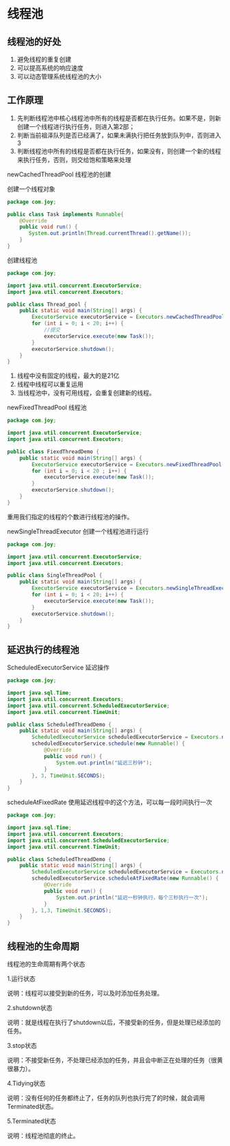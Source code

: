 # 线程池

## 线程池的好处

1. 避免线程的重复创建
2. 可以提高系统的响应速度
3. 可以动态管理系统线程池的大小

## 工作原理

1. 先判断线程池中核心线程池中所有的线程是否都在执行任务。如果不是，则新创建一个线程进行执行任务，则进入第2部；
2. 判断当前祖泽队列是否已经满了，如果未满执行把任务放到队列中，否则进入3
3. 判断线程池中所有的线程是否都在执行任务，如果没有，则创建一个新的线程来执行任务，否则，则交给饱和策略来处理

newCachedThreadPool 线程池的创建

创建一个线程对象

```java
package com.joy;

public class Task implements Runnable{
    @Override
    public void run() {
       System.out.println(Thread.currentThread().getName());
    }
}
```

创建线程池

```java
package com.joy;

import java.util.concurrent.ExecutorService;
import java.util.concurrent.Executors;

public class Thread_pool {
    public static void main(String[] args) {
        ExecutorService executorService = Executors.newCachedThreadPool();
        for (int i = 0; i < 20; i++) {
            //提交
            executorService.execute(new Task());
        }
        executorService.shutdown();
    }
}
```

1. 线程中没有固定的线程，最大的是21亿
2. 线程中线程可以重复运用
3. 当线程池中，没有可用线程，会重复创建新的线程。

newFixedThreadPool 线程池

```java
package com.joy;

import java.util.concurrent.ExecutorService;
import java.util.concurrent.Executors;

public class FiexdThreadDemo {
    public static void main(String[] args) {
        ExecutorService executorService = Executors.newFixedThreadPool(5);
        for (int i = 0; i < 20 ; i++) {
            executorService.execute(new Task());
        }
        executorService.shutdown();
    }
}
```

重用我们指定的线程的个数进行线程池的操作。

newSingleThreadExecutor 创建一个线程池进行运行

```java
package com.joy;

import java.util.concurrent.ExecutorService;
import java.util.concurrent.Executors;

public class SingleThreadPool {
    public static void main(String[] args) {
        ExecutorService executorService = Executors.newSingleThreadExecutor();
        for (int i = 0; i < 20; i++) {
            executorService.execute(new Task());
        }
        executorService.shutdown();
    }
}
```

## 延迟执行的线程池

ScheduledExecutorService 延迟操作

```java
package com.joy;

import java.sql.Time;
import java.util.concurrent.Executors;
import java.util.concurrent.ScheduledExecutorService;
import java.util.concurrent.TimeUnit;

public class ScheduledThreadDemo {
    public static void main(String[] args) {
        ScheduledExecutorService scheduledExecutorService = Executors.newScheduledThreadPool(3);
        scheduledExecutorService.schedule(new Runnable() {
            @Override
            public void run() {
                System.out.println("延迟三秒钟");
            }
        }, 3, TimeUnit.SECONDS);
    }
}
```

scheduleAtFixedRate 使用延迟线程中的这个方法，可以每一段时间执行一次

```java
package com.joy;

import java.sql.Time;
import java.util.concurrent.Executors;
import java.util.concurrent.ScheduledExecutorService;
import java.util.concurrent.TimeUnit;

public class ScheduledThreadDemo {
    public static void main(String[] args) {
        ScheduledExecutorService scheduledExecutorService = Executors.newScheduledThreadPool(3);
        scheduledExecutorService.scheduleAtFixedRate(new Runnable() {
            @Override
            public void run() {
                System.out.println("延迟一秒钟执行，每个三秒执行一次");
            }
        }, 1,3, TimeUnit.SECONDS);
    }
}
```

## 线程池的生命周期

线程池的生命周期有两个状态

1.运行状态

说明：线程可以接受到新的任务，可以及时添加任务处理。

2.shutdown状态

说明：就是线程在执行了shutdown以后，不接受新的任务，但是处理已经添加的任务。

3.stop状态

说明：不接受新任务，不处理已经添加的任务，并且会中断正在处理的任务（很黄很暴力）。

4.Tidying状态

说明：没有任何的任务都终止了，任务的队列也执行完了的时候，就会调用Terminated状态。

5.Terminated状态

说明：线程池彻底的终止。

